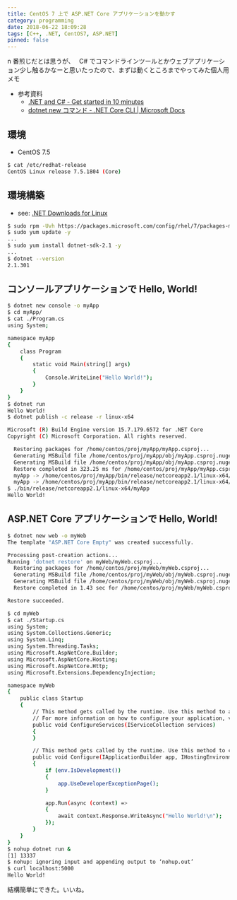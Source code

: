 ```yaml
---
title: CentOS 7 上で ASP.NET Core アプリケーションを動かす
category: programming
date: 2018-06-22 18:09:28
tags: [C++, .NET, CentOS7, ASP.NET]
pinned: false
---
```


n 番煎じだとは思うが、　 C# でコマンドラインツールとかウェブアプリケーション少し触るかなーと思いたったので、まずは動くところまでやってみた個人用メモ

- 参考資料
  - [.NET and C# - Get started in 10 minutes](https://www.microsoft.com/net/learn/get-started/linux/centos)
  - [dotnet new コマンド - .NET Core CLI | Microsoft Docs](https://docs.microsoft.com/ja-jp/dotnet/core/tools/dotnet-new?tabs=netcore2x)

## 環境

- CentOS 7.5

```sh
$ cat /etc/redhat-release
CentOS Linux release 7.5.1804 (Core)
```

## 環境構築

- see: [.NET Downloads for Linux](https://www.microsoft.com/net/download/linux)

```sh
$ sudo rpm -Uvh https://packages.microsoft.com/config/rhel/7/packages-microsoft-prod.rpm
$ sudo yum update -y
...
$ sudo yum install dotnet-sdk-2.1 -y
...
$ dotnet --version
2.1.301
```

## コンソールアプリケーションで Hello, World!

```sh
$ dotnet new console -o myApp
$ cd myApp/
$ cat ./Program.cs
using System;

namespace myApp
{
    class Program
    {
        static void Main(string[] args)
        {
            Console.WriteLine("Hello World!");
        }
    }
}
$ dotnet run
Hello World!
$ dotnet publish -c release -r linux-x64

Microsoft (R) Build Engine version 15.7.179.6572 for .NET Core
Copyright (C) Microsoft Corporation. All rights reserved.

  Restoring packages for /home/centos/proj/myApp/myApp.csproj...
  Generating MSBuild file /home/centos/proj/myApp/obj/myApp.csproj.nuget.g.props.
  Generating MSBuild file /home/centos/proj/myApp/obj/myApp.csproj.nuget.g.targets.
  Restore completed in 323.25 ms for /home/centos/proj/myApp/myApp.csproj.
  myApp -> /home/centos/proj/myApp/bin/release/netcoreapp2.1/linux-x64/myApp.dll
  myApp -> /home/centos/proj/myApp/bin/release/netcoreapp2.1/linux-x64/publish/
$ ./bin/release/netcoreapp2.1/linux-x64/myApp
Hello World!
```

## ASP.NET Core アプリケーションで Hello, World!

```sh
$ dotnet new web -o myWeb
The template "ASP.NET Core Empty" was created successfully.

Processing post-creation actions...
Running 'dotnet restore' on myWeb/myWeb.csproj...
  Restoring packages for /home/centos/proj/myWeb/myWeb.csproj...
  Generating MSBuild file /home/centos/proj/myWeb/obj/myWeb.csproj.nuget.g.props.
  Generating MSBuild file /home/centos/proj/myWeb/obj/myWeb.csproj.nuget.g.targets.
  Restore completed in 1.43 sec for /home/centos/proj/myWeb/myWeb.csproj.

Restore succeeded.

$ cd myWeb
$ cat ./Startup.cs
using System;
using System.Collections.Generic;
using System.Linq;
using System.Threading.Tasks;
using Microsoft.AspNetCore.Builder;
using Microsoft.AspNetCore.Hosting;
using Microsoft.AspNetCore.Http;
using Microsoft.Extensions.DependencyInjection;

namespace myWeb
{
    public class Startup
    {
        // This method gets called by the runtime. Use this method to add services to the container.
        // For more information on how to configure your application, visit https://go.microsoft.com/fwlink/?LinkID=398940
        public void ConfigureServices(IServiceCollection services)
        {
        }

        // This method gets called by the runtime. Use this method to configure the HTTP request pipeline.
        public void Configure(IApplicationBuilder app, IHostingEnvironment env)
        {
            if (env.IsDevelopment())
            {
                app.UseDeveloperExceptionPage();
            }

            app.Run(async (context) =>
            {
                await context.Response.WriteAsync("Hello World!\n");
            });
        }
    }
}
$ nohup dotnet run &
[1] 13337
$ nohup: ignoring input and appending output to ‘nohup.out’
$ curl localhost:5000
Hello World!
```

結構簡単にできた。いいね。
